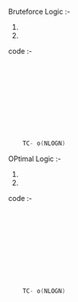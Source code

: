 Bruteforce Logic :-

1. 

2. 

code :-

```cpp

	     









    TC- o(NLOGN)
```

OPtimal Logic :-

1. 

2. 

code :-

```cpp

	     








         
    TC- o(NLOGN)
```